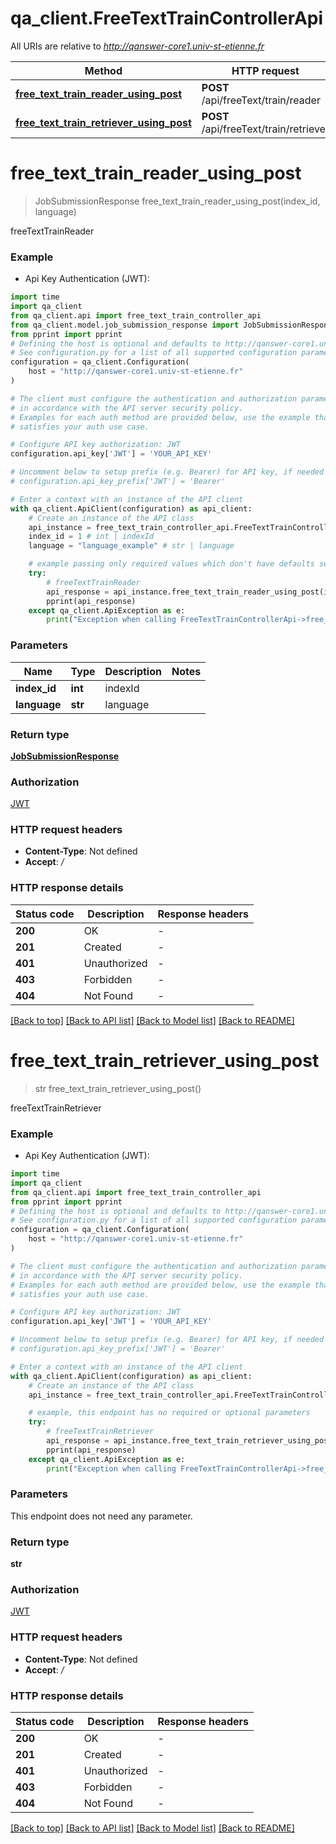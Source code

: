 # qa_client.FreeTextTrainControllerApi

All URIs are relative to *http://qanswer-core1.univ-st-etienne.fr*

Method | HTTP request | Description
------------- | ------------- | -------------
[**free_text_train_reader_using_post**](FreeTextTrainControllerApi.md#free_text_train_reader_using_post) | **POST** /api/freeText/train/reader | freeTextTrainReader
[**free_text_train_retriever_using_post**](FreeTextTrainControllerApi.md#free_text_train_retriever_using_post) | **POST** /api/freeText/train/retriever | freeTextTrainRetriever


# **free_text_train_reader_using_post**
> JobSubmissionResponse free_text_train_reader_using_post(index_id, language)

freeTextTrainReader

### Example

* Api Key Authentication (JWT):

```python
import time
import qa_client
from qa_client.api import free_text_train_controller_api
from qa_client.model.job_submission_response import JobSubmissionResponse
from pprint import pprint
# Defining the host is optional and defaults to http://qanswer-core1.univ-st-etienne.fr
# See configuration.py for a list of all supported configuration parameters.
configuration = qa_client.Configuration(
    host = "http://qanswer-core1.univ-st-etienne.fr"
)

# The client must configure the authentication and authorization parameters
# in accordance with the API server security policy.
# Examples for each auth method are provided below, use the example that
# satisfies your auth use case.

# Configure API key authorization: JWT
configuration.api_key['JWT'] = 'YOUR_API_KEY'

# Uncomment below to setup prefix (e.g. Bearer) for API key, if needed
# configuration.api_key_prefix['JWT'] = 'Bearer'

# Enter a context with an instance of the API client
with qa_client.ApiClient(configuration) as api_client:
    # Create an instance of the API class
    api_instance = free_text_train_controller_api.FreeTextTrainControllerApi(api_client)
    index_id = 1 # int | indexId
    language = "language_example" # str | language

    # example passing only required values which don't have defaults set
    try:
        # freeTextTrainReader
        api_response = api_instance.free_text_train_reader_using_post(index_id, language)
        pprint(api_response)
    except qa_client.ApiException as e:
        print("Exception when calling FreeTextTrainControllerApi->free_text_train_reader_using_post: %s\n" % e)
```


### Parameters

Name | Type | Description  | Notes
------------- | ------------- | ------------- | -------------
 **index_id** | **int**| indexId |
 **language** | **str**| language |

### Return type

[**JobSubmissionResponse**](JobSubmissionResponse.md)

### Authorization

[JWT](../README.md#JWT)

### HTTP request headers

 - **Content-Type**: Not defined
 - **Accept**: */*


### HTTP response details

| Status code | Description | Response headers |
|-------------|-------------|------------------|
**200** | OK |  -  |
**201** | Created |  -  |
**401** | Unauthorized |  -  |
**403** | Forbidden |  -  |
**404** | Not Found |  -  |

[[Back to top]](#) [[Back to API list]](../README.md#documentation-for-api-endpoints) [[Back to Model list]](../README.md#documentation-for-models) [[Back to README]](../README.md)

# **free_text_train_retriever_using_post**
> str free_text_train_retriever_using_post()

freeTextTrainRetriever

### Example

* Api Key Authentication (JWT):

```python
import time
import qa_client
from qa_client.api import free_text_train_controller_api
from pprint import pprint
# Defining the host is optional and defaults to http://qanswer-core1.univ-st-etienne.fr
# See configuration.py for a list of all supported configuration parameters.
configuration = qa_client.Configuration(
    host = "http://qanswer-core1.univ-st-etienne.fr"
)

# The client must configure the authentication and authorization parameters
# in accordance with the API server security policy.
# Examples for each auth method are provided below, use the example that
# satisfies your auth use case.

# Configure API key authorization: JWT
configuration.api_key['JWT'] = 'YOUR_API_KEY'

# Uncomment below to setup prefix (e.g. Bearer) for API key, if needed
# configuration.api_key_prefix['JWT'] = 'Bearer'

# Enter a context with an instance of the API client
with qa_client.ApiClient(configuration) as api_client:
    # Create an instance of the API class
    api_instance = free_text_train_controller_api.FreeTextTrainControllerApi(api_client)

    # example, this endpoint has no required or optional parameters
    try:
        # freeTextTrainRetriever
        api_response = api_instance.free_text_train_retriever_using_post()
        pprint(api_response)
    except qa_client.ApiException as e:
        print("Exception when calling FreeTextTrainControllerApi->free_text_train_retriever_using_post: %s\n" % e)
```


### Parameters
This endpoint does not need any parameter.

### Return type

**str**

### Authorization

[JWT](../README.md#JWT)

### HTTP request headers

 - **Content-Type**: Not defined
 - **Accept**: */*


### HTTP response details

| Status code | Description | Response headers |
|-------------|-------------|------------------|
**200** | OK |  -  |
**201** | Created |  -  |
**401** | Unauthorized |  -  |
**403** | Forbidden |  -  |
**404** | Not Found |  -  |

[[Back to top]](#) [[Back to API list]](../README.md#documentation-for-api-endpoints) [[Back to Model list]](../README.md#documentation-for-models) [[Back to README]](../README.md)


